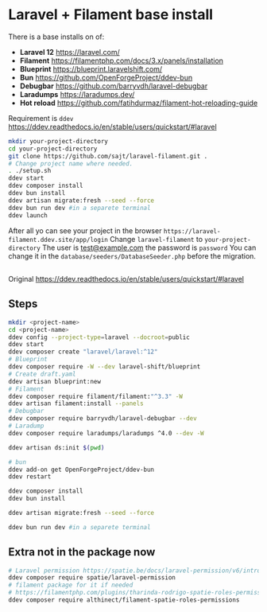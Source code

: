 
# Laravel + Filament base install

There is a base installs on of:

- **Laravel 12** https://laravel.com/
- **Filament** https://filamentphp.com/docs/3.x/panels/installation
- **Blueprint** https://blueprint.laravelshift.com/
- **Bun** https://github.com/OpenForgeProject/ddev-bun
- **Debugbar** https://github.com/barryvdh/laravel-debugbar
- **Laradumps** https://laradumps.dev/
- **Hot reload** https://github.com/fatihdurmaz/filament-hot-reloading-guide


Requirement is `ddev` https://ddev.readthedocs.io/en/stable/users/quickstart/#laravel

```sh
mkdir your-project-directory
cd your-project-directory
git clone https://github.com/sajt/laravel-filament.git .
# Change project name where needed.
. ./setup.sh
ddev start
ddev composer install
ddev bun install
ddev artisan migrate:fresh --seed --force
ddev bun run dev #in a separete terminal
ddev launch
```

After all yo can see your project in the browser
`https://laravel-filament.ddev.site/app/login`
Change `laravel-filament` to `your-project-directory`
The user is test@example.com the password is `password`
You can change it in the `database/seeders/DatabaseSeeder.php` before the migration.

##
Original
https://ddev.readthedocs.io/en/stable/users/quickstart/#laravel

## Steps
```bash
mkdir <project-name>
cd <project-name>
ddev config --project-type=laravel --docroot=public
ddev start
ddev composer create "laravel/laravel:^12"
# Blueprint
ddev composer require -W --dev laravel-shift/blueprint
# Create draft.yaml
ddev artisan blueprint:new
# Filament
ddev composer require filament/filament:"^3.3" -W
ddev artisan filament:install --panels
# Debugbar
ddev composer require barryvdh/laravel-debugbar --dev
# Laradump
ddev composer require laradumps/laradumps ^4.0 --dev -W

ddev artisan ds:init $(pwd)

# bun
ddev add-on get OpenForgeProject/ddev-bun
ddev restart

ddev composer install
ddev bun install

ddev artisan migrate:fresh --seed --force

ddev bun run dev #in a separete terminal
```

## Extra not in the package now
```sh
# Laravel permission https://spatie.be/docs/laravel-permission/v6/introduction
ddev composer require spatie/laravel-permission
# filament package for it if needed
# https://filamentphp.com/plugins/tharinda-rodrigo-spatie-roles-permissions
ddev composer require althinect/filament-spatie-roles-permissions
```
